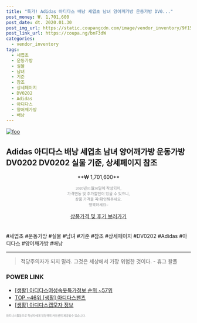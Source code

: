 ```yaml
--- 
title: "특가! Adidas 아디다스 배낭 세엽초 남녀 양어깨가방 운동가방 DV0..." 
post_money: ₩. 1,701,600 
post_date: dt. 2020.01.30 
post_img_url: https://static.coupangcdn.com/image/vendor_inventory/9f15/b231d3d97c8a0df480007d486c2f0c31a3af2d31ff71374df1003d79577f.jpg 
post_link_url: https://coupa.ng/bnF3dW 
categories: 
  - vendor_inventory 
tags: 
  - 세엽초 
  - 운동가방 
  - 실물 
  - 남녀 
  - 기준 
  - 참조 
  - 상세페이지 
  - DV0202 
  - Adidas 
  - 아디다스 
  - 양어깨가방 
  - 배낭 
--- 
```

[![foo](https://static.coupangcdn.com/image/vendor_inventory/9f15/b231d3d97c8a0df480007d486c2f0c31a3af2d31ff71374df1003d79577f.jpg)](https://coupa.ng/bnF3dW) 

## Adidas 아디다스 배낭 세엽초 남녀 양어깨가방 운동가방 DV0202 DV0202 실물 기준, 상세페이지 참조 
<p style="text-align: center;">**₩ 1,701,600**</p> 
<p style="text-align: center;"><span style="color: #898c8f; font-family: Georgia,Times,serif; font-size: 0.75em;">2020년01월30일에 작성되어, <br>가격변동 및 추가할인이 있을 수 있으니,<br> 상품 가격을 꼭!확인해주세요.<br>행복하세요~</span> 
</p>	 
<div markdown="0" style="text-align: center;"><a href="https://coupa.ng/bnF3dW" class="btn btn--success">상품가격 및 후기 보러가기</a></div> 
<br><br> 
  #세엽초 #운동가방 #실물 #남녀 #기준 #참조 #상세페이지 #DV0202 #Adidas #아디다스 #양어깨가방 #배낭 
<hr> 

> 적당주의자가 되지 말라. 그것은 세상에서 가장 위험한 것이다. - 휴그 왈폴 


### POWER LINK

* <a href="https://blog.naver.com/sakai111/221772719914" target="_blank"> [생활] 아디다스여성속옷특가정보 순위 ~57위</a>
* <a href="https://blog.naver.com/an0733/221784615792" target="_blank"> TOP ~46위 [생활] 아디다스팬츠</a>
* <a href="https://blog.naver.com/fash111/221768110466" target="_blank"> [생활] 아디다스캡모자 정보 </a>

<span style="color: #898c8f; font-family: Georgia,Times,serif; font-size: 0.55em;">파트너스활동으로 작성자에게 일정액의 커미션이 제공될수 있습니다.</span> 
